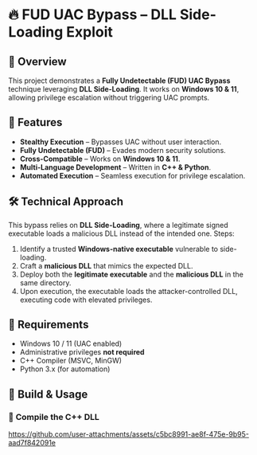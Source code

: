 # 🔥 FUD UAC Bypass – DLL Side-Loading Exploit  

## 🚀 Overview  
This project demonstrates a **Fully Undetectable (FUD) UAC Bypass** technique leveraging **DLL Side-Loading**. It works on **Windows 10 & 11**, allowing privilege escalation without triggering UAC prompts.  

## 🎯 Features  
- **Stealthy Execution** – Bypasses UAC without user interaction.  
- **Fully Undetectable (FUD)** – Evades modern security solutions.  
- **Cross-Compatible** – Works on **Windows 10 & 11**.  
- **Multi-Language Development** – Written in **C++ & Python**.  
- **Automated Execution** – Seamless execution for privilege escalation.  

## 🛠️ Technical Approach  
This bypass relies on **DLL Side-Loading**, where a legitimate signed executable loads a malicious DLL instead of the intended one. Steps:  
1. Identify a trusted **Windows-native executable** vulnerable to side-loading.  
2. Craft a **malicious DLL** that mimics the expected DLL.  
3. Deploy both the **legitimate executable** and the **malicious DLL** in the same directory.  
4. Upon execution, the executable loads the attacker-controlled DLL, executing code with elevated privileges.  

## 📌 Requirements  
- Windows 10 / 11 (UAC enabled)  
- Administrative privileges **not required**  
- C++ Compiler (MSVC, MinGW)  
- Python 3.x (for automation)  

## 🔧 Build & Usage  
### 🔹 **Compile the C++ DLL**  
https://github.com/user-attachments/assets/c5bc8991-ae8f-475e-9b95-aad7f842091e

